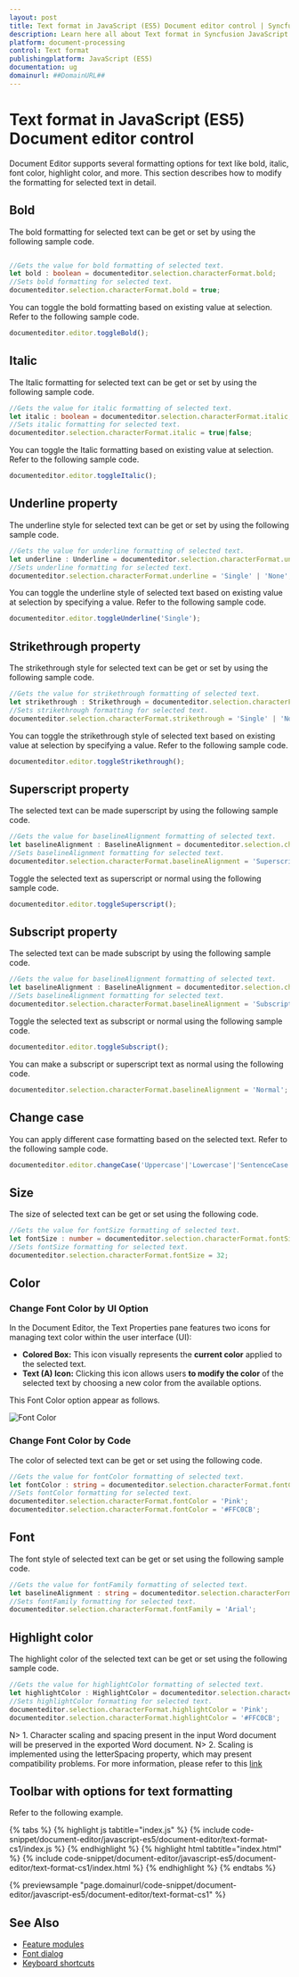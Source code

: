 ```yaml
---
layout: post
title: Text format in JavaScript (ES5) Document editor control | Syncfusion
description: Learn here all about Text format in Syncfusion JavaScript (ES5) Document editor control of Syncfusion Essential JS 2 and more.
platform: document-processing
control: Text format 
publishingplatform: JavaScript (ES5)
documentation: ug
domainurl: ##DomainURL##
---
```


# Text format in JavaScript (ES5) Document editor control

Document Editor supports several formatting options for text like bold, italic, font color, highlight color, and more. This section describes how to modify the formatting for selected text in detail.

## Bold

The bold formatting for selected text can be get or set by using the following sample code.

```ts

//Gets the value for bold formatting of selected text.
let bold : boolean = documenteditor.selection.characterFormat.bold;
//Sets bold formatting for selected text.
documenteditor.selection.characterFormat.bold = true;

```

You can toggle the bold formatting based on existing value at selection. Refer to the following sample code.

```ts
documenteditor.editor.toggleBold();
```

## Italic

The Italic formatting for selected text can be get or set by using the following sample code.

```ts
//Gets the value for italic formatting of selected text.
let italic : boolean = documenteditor.selection.characterFormat.italic;
//Sets italic formatting for selected text.
documenteditor.selection.characterFormat.italic = true|false;
```

You can toggle the Italic formatting based on existing value at selection. Refer to the following sample code.

```ts
documenteditor.editor.toggleItalic();
```

## Underline property

The underline style for selected text can be get or set by using the following sample code.

```ts
//Gets the value for underline formatting of selected text.
let underline : Underline = documenteditor.selection.characterFormat.underline;
//Sets underline formatting for selected text.
documenteditor.selection.characterFormat.underline = 'Single' | 'None';
```

You can toggle the underline style of selected text based on existing value at selection by specifying a value. Refer to the following sample code.

```ts
documenteditor.editor.toggleUnderline('Single');
```

## Strikethrough property

The strikethrough style for selected text can be get or set by using the following sample code.

```ts
//Gets the value for strikethrough formatting of selected text.
let strikethrough : Strikethrough = documenteditor.selection.characterFormat.strikethrough;
//Sets strikethrough formatting for selected text.
documenteditor.selection.characterFormat.strikethrough = 'Single' | 'Normal';
```

You can toggle the strikethrough style of selected text based on existing value at selection by specifying a value. Refer to the following sample code.

```ts
documenteditor.editor.toggleStrikethrough();
```

## Superscript property

The selected text can be made superscript by using the following sample code.

```ts
//Gets the value for baselineAlignment formatting of selected text.
let baselineAlignment : BaselineAlignment = documenteditor.selection.characterFormat.baselineAlignment;
//Sets baselineAlignment formatting for selected text.
documenteditor.selection.characterFormat.baselineAlignment = 'Superscript';
```

Toggle the selected text as superscript or normal using the following sample code.

```ts
documenteditor.editor.toggleSuperscript();
```

## Subscript property

The selected text can be made subscript by using the following sample code.

```ts
//Gets the value for baselineAlignment formatting of selected text.
let baselineAlignment : BaselineAlignment = documenteditor.selection.characterFormat.baselineAlignment;
//Sets baselineAlignment formatting for selected text.
documenteditor.selection.characterFormat.baselineAlignment = 'Subscript';
```

Toggle the selected text as subscript or normal using the following sample code.

```ts
documenteditor.editor.toggleSubscript();
```

You can make a subscript or superscript text as normal using the following code.

```ts
documenteditor.selection.characterFormat.baselineAlignment = 'Normal';
```

## Change case

You can apply different case formatting based on the selected text. Refer to the following sample code.

```ts
documenteditor.editor.changeCase('Uppercase'|'Lowercase'|'SentenceCase'|'ToggleCase'|'CapitalizeEachWord');
```

## Size

The size of selected text can be get or set using the following code.

```ts
//Gets the value for fontSize formatting of selected text.
let fontSize : number = documenteditor.selection.characterFormat.fontSize;
//Sets fontSize formatting for selected text.
documenteditor.selection.characterFormat.fontSize = 32;
```

## Color

### Change Font Color by UI Option

In the Document Editor, the Text Properties pane features two icons for managing text color within the user interface (UI):

* **Colored Box:** This icon visually represents the **current color** applied to the selected text.
* **Text (A) Icon:** Clicking this icon allows users **to modify the color** of the selected text by choosing a new color from the available options.

This Font Color option appear as follows.

![Font Color](images/fontColor.PNG)

### Change Font Color by Code

The color of selected text can be get or set using the following code.

```ts
//Gets the value for fontColor formatting of selected text.
let fontColor : string = documenteditor.selection.characterFormat.fontColor;
//Sets fontColor formatting for selected text.
documenteditor.selection.characterFormat.fontColor = 'Pink';
documenteditor.selection.characterFormat.fontColor = '#FFC0CB';
```

## Font

The font style of selected text can be get or set using the following sample code.

```ts
//Gets the value for fontFamily formatting of selected text.
let baselineAlignment : string = documenteditor.selection.characterFormat.fontFamily;
//Sets fontFamily formatting for selected text.
documenteditor.selection.characterFormat.fontFamily = 'Arial';
```

## Highlight color

The highlight color of the selected text can be get or set using the following sample code.

```ts
//Gets the value for highlightColor formatting of selected text.
let highlightColor : HighlightColor = documenteditor.selection.characterFormat.highlightColor;
//Sets highlightColor formatting for selected text.
documenteditor.selection.characterFormat.highlightColor = 'Pink';
documenteditor.selection.characterFormat.highlightColor = '#FFC0CB';
```

N> 1. Character scaling and spacing present in the input Word document will be preserved in the exported Word document. N> 2. Scaling is implemented using the letterSpacing property, which may present compatibility problems. For more information, please refer to this [link](https://developer.mozilla.org/en-US/docs/Web/API/CanvasRenderingContext2D/letterSpacing#browser_compatibility)

## Toolbar with options for text formatting

Refer to the following example.

{% tabs %}
{% highlight js tabtitle="index.js" %}
{% include code-snippet/document-editor/javascript-es5/document-editor/text-format-cs1/index.js %}
{% endhighlight %}
{% highlight html tabtitle="index.html" %}
{% include code-snippet/document-editor/javascript-es5/document-editor/text-format-cs1/index.html %}
{% endhighlight %}
{% endtabs %}

{% previewsample "page.domainurl/code-snippet/document-editor/javascript-es5/document-editor/text-format-cs1" %}

## See Also

* [Feature modules](./feature-module)
* [Font dialog](./dialog#font-dialog)
* [Keyboard shortcuts](./keyboard-shortcut#text-formatting)